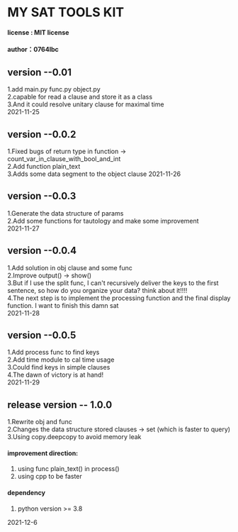 # MY SAT TOOLS KIT
#### license : MIT license   
#### author：0764lbc
## version --0.01
1.add main.py func.py object.py   
2.capable for read a clause and store it as a class  
3.And it could resolve unitary clause for maximal time   
2021-11-25

## version --0.0.2
1.Fixed bugs of return type in function -> count_var_in_clause_with_bool_and_int  
2.Add function plain_text   
3.Adds some data segment to the object clause 
2021-11-26

## version --0.0.3
1.Generate the data structure of params   
2.Add some functions for tautology and make some improvement   
2021-11-27

## version --0.0.4
1.Add solution in obj clause and some func  
2.Improve output() -> show()  
3.But if I use the split func, I can't recursively deliver the keys to the first sentence, so how do you organize your data? think about it!!!!  
4.The next step is to implement the processing function and the final display function.
I want to finish this damn sat  
2021-11-28

## version --0.0.5
1.Add process func to find keys  
2.Add time module to cal time usage   
3.Could find keys in simple clauses  
4.The dawn of victory is at hand!  
2021-11-29

## release version -- 1.0.0
1.Rewrite obj and func  
2.Changes the data structure stored clauses -> set (which is faster to query)  
3.Using copy.deepcopy to avoid memory leak

#### improvement direction:  
1. using func plain_text() in process()
2. using cpp to be faster
#### dependency
1. python version >= 3.8  

2021-12-6
